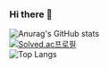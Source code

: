 ### Hi there 👋

![Anurag's GitHub stats](https://github-readme-stats.vercel.app/api?username=seowlee&show_icons=true&theme=highcontrast)   
[![Solved.ac프로필](http://mazassumnida.wtf/api/v2/generate_badge?boj={tegfsl})](https://solved.ac/{tegfsl})       
![Top Langs](https://github-readme-stats.vercel.app/api/top-langs/?username=seowlee&layout=compact&theme=highcontrast)
<!--
**seowlee/seowlee** is a ✨ _special_ ✨ repository because its `README.md` (this file) appears on your GitHub profile.

Here are some ideas to get you started:

- 🔭 I’m currently working on ...
- 🌱 I’m currently learning ...
- 👯 I’m looking to collaborate on ...
- 🤔 I’m looking for help with ...
- 💬 Ask me about ...
- 📫 How to reach me: ...
- 😄 Pronouns: ...
- ⚡ Fun fact: ...
-->
